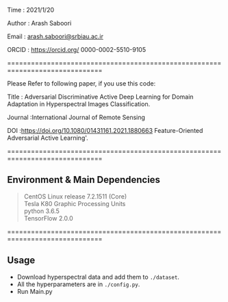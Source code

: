  Time    : 2021/1/20
 
 Author  : Arash Saboori 
 
 Email   : arash.saboori@srbiau.ac.ir
 
 ORCID   :  https://orcid.org/ 0000-0002-5510-9105

==============================================================================

Please Refer to following paper, if you use this code:

Title   : Adversarial Discriminative Active Deep Learning for Domain 
           Adaptation in Hyperspectral Images Classification.
           
 Journal :International Journal of Remote Sensing
 
 DOI     :https://doi.org/10.1080/01431161.2021.1880663 Feature-Oriented Adversarial Active Learning'.
 
 
==============================================================================

##  Environment & Main Dependencies

>CentOS Linux release 7.2.1511 (Core)<br>
>Tesla K80 Graphic Processing Units<br>
>python 3.6.5<br>
>TensorFlow 2.0.0

==============================================================================

##  Usage

* Download hyperspectral data and add them to `./dataset`.<br>
* All the hyperparameters are in `./config.py`.<br>
* Run Main.py
  


